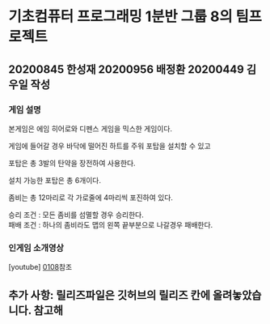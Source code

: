 # 기초컴퓨터 프로그래밍 1분반 그룹 8의 팀프로젝트  
## 20200845 한성재 20200956 배정환 20200449 김우일 작성  

### 게임 설명  
본게임은 에임 히어로와 디펜스 게임을 믹스한 게임이다.  

게임에 들어갈 경우 바닥에 떨어진 하트를 주워 포탑을 설치할 수 있고  

포탑은 총 3발의 탄약을 장전하여 사용한다.  

설치 가능한 포탑은 총 6개이다.  

좀비는 총 12마리로 각 가로줄에 4마리씩 포진하여 있다.  
  
승리 조건 : 모든 좀비를 섬멸할 경우 승리한다.  
패배 조건 : 하나의 좀비라도 맵의 왼쪽 끝부분으로 나갈경우 패배한다.

### 인게임 소개영상  
[youtube] [0108]참조  


[0108]: https://youtu.be/kA_4TT28394


## 추가 사항: 릴리즈파일은 깃허브의 릴리즈 칸에 올려놓았습니다. 참고해

